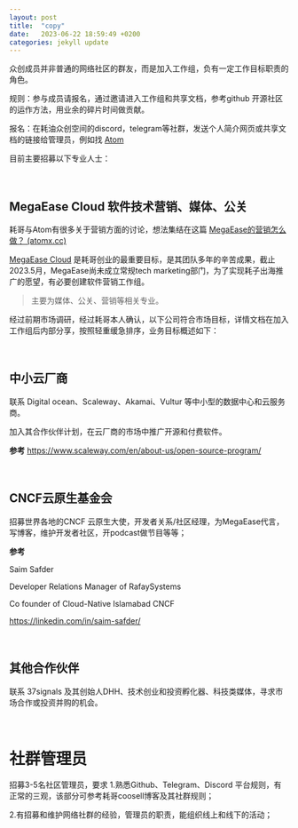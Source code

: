 ```yaml
---
layout: post
title:  "copy"
date:   2023-06-22 18:59:49 +0200
categories: jekyll update
---
```



众创成员并非普通的网络社区的群友，而是加入工作组，负有一定工作目标职责的角色。

规则：参与成员请报名，通过邀请进入工作组和共享文档，参考github 开源社区的运作方法，用业余的碎片时间做贡献。

报名：在耗油众创空间的discord，telegram等社群，发送个人简介网页或共享文档的链接给管理员，例如找 [Atom](https://atomx.cc/about)

目前主要招募以下专业人士：

<br>

## MegaEase Cloud 软件技术营销、媒体、公关

耗哥与Atom有很多关于营销方面的讨论，想法集结在这篇 [MegaEase的营销怎么做？ (atomx.cc)](https://atomx.cc/MegaEase-fdaa884bddb74a28858fe6526ca452e3)

[MegaEase Cloud](https://cloud.megaease.com) 是耗哥创业的最重要目标，是其团队多年的辛苦成果，截止2023.5月，MegaEase尚未成立常规tech marketing部门，为了实现耗子出海推广的愿望，有必要创建软件营销工作组。

> 主要为媒体、公关、营销等相关专业。
>

经过前期市场调研，经过耗哥本人确认，以下公司符合市场目标，详情文档在加入工作组后内部分享，按照轻重缓急排序，业务目标概述如下：

<br>

## 中小云厂商

联系 Digital ocean、Scaleway、Akamai、Vultur 等中小型的数据中心和云服务商。

加入其合作伙伴计划，在云厂商的市场中推广开源和付费软件。

**参考** https://www.scaleway.com/en/about-us/open-source-program/

<br>

## CNCF云原生基金会

招募世界各地的CNCF 云原生大使，开发者关系/社区经理，为MegaEase代言，写博客，维护开发者社区，开podcast做节目等等；


**参考**

Saim Safder

Developer Relations Manager of RafaySystems

Co founder of Cloud-Native Islamabad CNCF

https://linkedin.com/in/saim-safder/

<br>

## 其他合作伙伴

联系 37signals 及其创始人DHH、技术创业和投资孵化器、科技类媒体，寻求市场合作或投资并购的机会。

<br>

# 社群管理员

招募3-5名社区管理员，要求
1.熟悉Github、Telegram、Discord 平台规则，有正常的三观，该部分可参考耗哥coosell博客及其社群规则；

2.有招募和维护网络社群的经验，管理员的职责，能组织线上和线下的活动；
